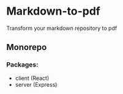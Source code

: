 # Markdown-to-pdf

Transform your markdown repository to pdf


## Monorepo

### Packages:

- client (React)
- server (Express)
